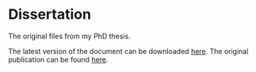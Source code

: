 # Dissertation

The original files from my PhD thesis.

The latest version of the document can be downloaded [here](https://github.com/wuan/diss/releases/latest/download/main.pdf).
The original publication can be found [here](https://kops.uni-konstanz.de/entities/publication/3382208a-858b-45bd-8cdb-adc3041b686b).
